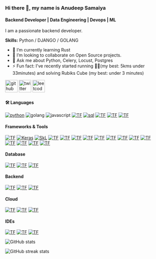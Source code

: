 ### Hi there 👋, my name is Anudeep Samaiya
#### Backend Developer | Data Engineering | Devops | ML
I am a passionate backend developer.

**Skills:** Python / DJANGO / GOLANG

- 🌱 I’m currently learning Rust 
- 👯 I’m looking to collaborate on Open Source projects. 
- 💬 Ask me about Python, Celery, Locust, Postgres 
- ⚡ Fun fact: I've recently started running 🏃🏼(my best: 5kms under 33minutes) and solving Rubiks Cube (my best: under 3 minutes) 


[<img src='https://cdn.jsdelivr.net/npm/simple-icons@3.0.1/icons/github.svg' alt='github' height='40'>](https://github.com/anudeepsamaiya)  [<img src='https://cdn.jsdelivr.net/npm/simple-icons@3.0.1/icons/twitter.svg' alt='twitter' height='40'>](https://twitter.com/anudeepsamaiya)  [<img src='https://cdn.jsdelivr.net/npm/simple-icons@3.0.1/icons/leetcode.svg' alt='leetcode' height='40'>](https://leetcode.com/anudeepsamaiya/)  

#### 🛠️ **Languages**

[![python](https://img.shields.io/badge/Python-3776AB?style=for-the-badge&logo=python&logoColor=white)](https://www.python.org/) ![golang](https://img.shields.io/badge/golang%20-%2314354C.svg?&style=for-the-badge&logo=go&logoColor=white) ![javascript](https://img.shields.io/badge/javascript%20-%2314354C.svg?&style=for-the-badge&logo=javascript&logoColor=white) [![TF](https://img.shields.io/badge/Rust-black?style=for-the-badge&logo=rust&logoColor=#E57324)](https://www.rust-lang.org/) [![sql](https://img.shields.io/badge/SQL-3376C8?style=for-the-badge&logo=sql&logoColor=white)](https://www.mysql.com/)  [![TF](https://img.shields.io/badge/C++-00599C?style=for-the-badge&logo=c%2b%2b&logoColor=white)](https://isocpp.org/) [![TF](https://img.shields.io/badge/C-A8B9CC?style=for-the-badge&logo=c&logoColor=white)](https://devdocs.io/c/) [![TF](https://img.shields.io/badge/LaTeX-47A141?style=for-the-badge&logo=LaTeX&logoColor=white)](https://www.latex-project.org/)

#### **Frameworks & Tools**

[![TF](https://img.shields.io/badge/Tensorflow-EE4C2C?style=for-the-badge&logo=tensorflow&logoColor=white)](https://www.tensorflow.org/) [![Keras](https://img.shields.io/badge/Keras-D00000?style=for-the-badge&logo=keras&logoColor=white)](https://keras.io/) [![SkL](https://img.shields.io/badge/SciKit%20Learn-F7931E?style=for-the-badge&logo=scikit-learn&logoColor=white)](https://scikit-learn.org/stable/) [![TF](https://img.shields.io/badge/PySpark-663EE8?style=for-the-badge&logo=pyspark&logoColor=white)](https://spark.apache.org/docs/latest/api/python/) [![TF](https://img.shields.io/badge/Jupyter-F37626.svg?&style=for-the-badge&logo=Jupyter&logoColor=white)](https://jupyter.org/) [![TF](https://img.shields.io/badge/Pandas-150458?style=for-the-badge&logo=pandas&logoColor=white)](https://pandas.pydata.org/docs/) [![TF](https://img.shields.io/badge/Numpy-013243?style=for-the-badge&logo=numpy&logoColor=white)](https://numpy.org/) [![TF](https://img.shields.io/badge/Matplotlib-013243?style=for-the-badge&logo=plotly&logoColor=white)](https://matplotlib.org/) [![TF](https://img.shields.io/badge/SciPy-8CAAE6?style=for-the-badge&logo=scipy&logoColor=white)](https://www.scipy.org/docs.html) [![TF](https://img.shields.io/badge/BeautifulSoup-43B02A?style=for-the-badge&logo=beautifulsoup4&logoColor=white)](https://www.crummy.com/software/BeautifulSoup/bs4/doc/) [![TF](https://img.shields.io/badge/Dask-EE4C2C?style=for-the-badge&logo=dask&logoColor=white)](https://docs.dask.org/en/latest/) [![TF](https://img.shields.io/badge/Docker-2CA5E0?style=for-the-badge&logo=docker&logoColor=white)](https://docs.docker.com/) [![TF](https://img.shields.io/badge/conda-342B029.svg?&style=for-the-badge&logo=anaconda&logoColor=white)](https://docs.conda.io/en/latest/) [![TF](https://img.shields.io/badge/Git-F05032?style=for-the-badge&logo=git&logoColor=white)](https://git-scm.com/doc) [![TF](https://img.shields.io/badge/DVC-945DD6?style=for-the-badge&logo=dataversioncontrol&logoColor=white)](https://dvc.org/doc) [![TF](https://img.shields.io/badge/Numba-00A3E0?style=for-the-badge&logo=Numba&logoColor=white)](https://numba.pydata.org/numba-doc/latest/index.html)

#### **Database**

[![TF](https://img.shields.io/badge/MYSQL-4479A1?style=for-the-badge&logo=mysql&logoColor=white)](https://dev.mysql.com/doc/) [![TF](https://img.shields.io/badge/PostgresSQL-336791?style=for-the-badge&logo=postgresql&logoColor=white)](https://www.postgresql.org/docs/) [![TF](https://img.shields.io/badge/elasticsearch-47A248?style=for-the-badge&logo=elasticsearch&logoColor=white)](https://www.elastic.co/guide/en/elasticsearch/reference/current/docs.html)

#### **Backend**

[![TF](https://img.shields.io/badge/Django-092E20?style=for-the-badge&logo=django&logoColor=white)](https://docs.djangoproject.com/en/3.2/) [![TF](https://img.shields.io/badge/flask-000000?style=for-the-badge&logo=flask&logoColor=white)](https://flask.palletsprojects.com/en/2.0.x/) [![TF](https://img.shields.io/badge/fastapi-009688?style=for-the-badge&logo=fastapi&logoColor=white)](https://fastapi.tiangolo.com/)

#### **Cloud**

[![TF](https://img.shields.io/badge/Google_Cloud-4285F4?style=for-the-badge&logo=google-cloud&logoColor=white)](https://cloud.google.com/) [![TF](https://img.shields.io/badge/GitHub_Actions-2088FF?style=for-the-badge&logo=github-actions&logoColor=white)](https://docs.github.com/en/actions) [![TF](https://img.shields.io/badge/Heroku-430098?style=for-the-badge&logo=heroku&logoColor=white)](https://devcenter.heroku.com/categories/reference)

#### **IDEs**

[![TF](https://img.shields.io/badge/Visual_Studio_Code-0078D4?style=for-the-badge&logo=visual%20studio%20code&logoColor=white)](https://code.visualstudio.com/docs) [![TF](https://img.shields.io/badge/Colab-F9AB00?style=for-the-badge&logo=googlecolab&color=525252)](https://colab.research.google.com/notebooks/intro.ipynb?utm_source=scs-index#recent=true) [![TF](https://img.shields.io/badge/Spyder-838485?style=for-the-badge&logo=spyder%20ide&logoColor=maroon)](https://docs.spyder-ide.org/current/index.html)

<!-- [![Top Langs](https://github-readme-stats.vercel.app/api/top-langs/?username=anudeepsamaiya)](https://github.com/anuraghazra/github-readme-stats) -->

![GitHub stats](https://github-readme-stats.vercel.app/api?username=anudeepsamaiya&show_icons=true)  

![GitHub streak stats](https://github-readme-streak-stats.herokuapp.com/?user=anudeepsamaiya)
